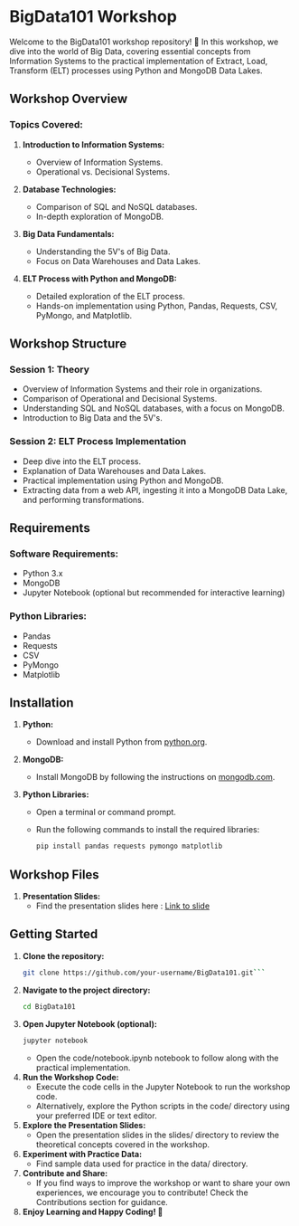 # BigData101 Workshop

Welcome to the BigData101 workshop repository! 🚀 In this workshop, we dive into the world of Big Data, covering essential concepts from Information Systems to the practical implementation of Extract, Load, Transform (ELT) processes using Python and MongoDB Data Lakes.

## Workshop Overview

### Topics Covered:
1. **Introduction to Information Systems:**
   - Overview of Information Systems.
   - Operational vs. Decisional Systems.

2. **Database Technologies:**
   - Comparison of SQL and NoSQL databases.
   - In-depth exploration of MongoDB.

3. **Big Data Fundamentals:**
   - Understanding the 5V's of Big Data.
   - Focus on Data Warehouses and Data Lakes.

4. **ELT Process with Python and MongoDB:**
   - Detailed exploration of the ELT process.
   - Hands-on implementation using Python, Pandas, Requests, CSV, PyMongo, and Matplotlib.

## Workshop Structure

### Session 1: Theory
   - Overview of Information Systems and their role in organizations.
   - Comparison of Operational and Decisional Systems.
   - Understanding SQL and NoSQL databases, with a focus on MongoDB.
   - Introduction to Big Data and the 5V's.

### Session 2: ELT Process Implementation
   - Deep dive into the ELT process.
   - Explanation of Data Warehouses and Data Lakes.
   - Practical implementation using Python and MongoDB.
   - Extracting data from a web API, ingesting it into a MongoDB Data Lake, and performing transformations.

## Requirements

### Software Requirements:
   - Python 3.x
   - MongoDB
   - Jupyter Notebook (optional but recommended for interactive learning)

### Python Libraries:
   - Pandas
   - Requests
   - CSV
   - PyMongo
   - Matplotlib

## Installation

1. **Python:**
   - Download and install Python from [python.org](https://www.python.org/downloads/).

2. **MongoDB:**
   - Install MongoDB by following the instructions on [mongodb.com](https://docs.mongodb.com/manual/installation/).

3. **Python Libraries:**
   - Open a terminal or command prompt.
   - Run the following commands to install the required libraries:

     ```bash
     pip install pandas requests pymongo matplotlib
     ```

## Workshop Files

1. **Presentation Slides:**
   - Find the presentation slides here : [Link to slide](https://www.canva.com/design/DAF3fxals64/hRMqgt5eNis37RCzr2wdSQ/edit?utm_content=DAF3fxals64&utm_campaign=designshare&utm_medium=link2&utm_source=sharebutton)


## Getting Started

1. **Clone the repository:**
   ```bash
   git clone https://github.com/your-username/BigData101.git```
2. **Navigate to the project directory:**
    ```bash
    cd BigData101
    ```
3. **Open Jupyter Notebook (optional):**
   ```bash
   jupyter notebook
   ```
   - Open the code/notebook.ipynb notebook to follow along with the practical implementation.
4. **Run the Workshop Code:**
    - Execute the code cells in the Jupyter Notebook to run the workshop code.
    - Alternatively, explore the Python scripts in the code/ directory using your preferred IDE or text editor.
5. **Explore the Presentation Slides:**
    - Open the presentation slides in the slides/ directory to review the theoretical concepts covered in the workshop.
6. **Experiment with Practice Data:**
   - Find sample data used for practice in the data/ directory.
7. **Contribute and Share:**
   - If you find ways to improve the workshop or want to share your own experiences, we encourage you to contribute! Check the Contributions section for guidance.
8. **Enjoy Learning and Happy Coding! 🚀**